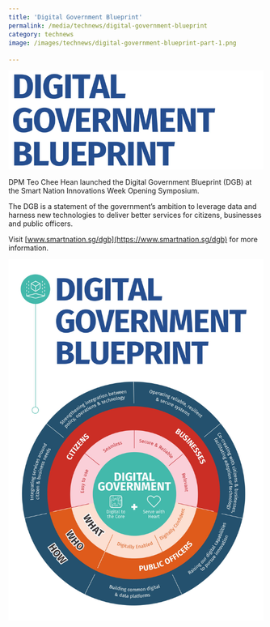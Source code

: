 ```yaml
---
title: 'Digital Government Blueprint'
permalink: /media/technews/digital-government-blueprint
category: technews
image: /images/technews/digital-government-blueprint-part-1.png

---
```



![digital government blueprint](/images/technews/digital-government-blueprint-part-1.png)

DPM Teo Chee Hean launched the Digital Government Blueprint (DGB) at the Smart Nation Innovations Week Opening Symposium.

The DGB is a statement of the government’s ambition to leverage data and harness new technologies to deliver better services for citizens, businesses and public officers. 

Visit [www.smartnation.sg/dgb](https://www.smartnation.sg/dgb) for more information.

![digital government blueprint](/images/technews/digital-government-blueprint-part-2.png)

